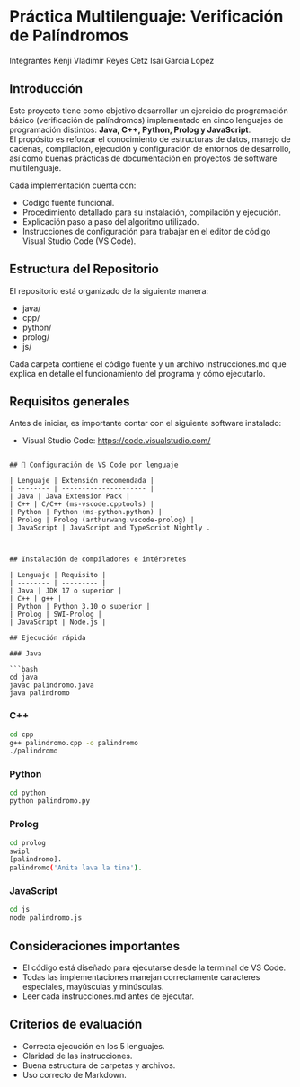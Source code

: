 # Práctica Multilenguaje: Verificación de Palíndromos
Integrantes
Kenji Vladimir Reyes Cetz
Isai Garcia Lopez

## Introducción

Este proyecto tiene como objetivo desarrollar un ejercicio de programación básico (verificación de palíndromos) implementado en cinco lenguajes de programación distintos: **Java, C++, Python, Prolog y JavaScript**.  
El propósito es reforzar el conocimiento de estructuras de datos, manejo de cadenas, compilación, ejecución y configuración de entornos de desarrollo, así como buenas prácticas de documentación en proyectos de software multilenguaje.

Cada implementación cuenta con:

- Código fuente funcional.
- Procedimiento detallado para su instalación, compilación y ejecución.
- Explicación paso a paso del algoritmo utilizado.
- Instrucciones de configuración para trabajar en el editor de código Visual Studio Code (VS Code).

## Estructura del Repositorio

El repositorio está organizado de la siguiente manera:

- java/
- cpp/
- python/
- prolog/
- js/

Cada carpeta contiene el código fuente y un archivo instrucciones.md que explica en detalle el funcionamiento del programa y cómo ejecutarlo.

## Requisitos generales

Antes de iniciar, es importante contar con el siguiente software instalado:

- Visual Studio Code: https://code.visualstudio.com/


```

## 🔌 Configuración de VS Code por lenguaje

| Lenguaje | Extensión recomendada |
| -------- | --------------------- |
| Java | Java Extension Pack |
| C++ | C/C++ (ms-vscode.cpptools) |
| Python | Python (ms-python.python) |
| Prolog | Prolog (arthurwang.vscode-prolog) |
| JavaScript | JavaScript and TypeScript Nightly .



## Instalación de compiladores e intérpretes

| Lenguaje | Requisito |
| -------- | --------- |
| Java | JDK 17 o superior |
| C++ | g++ |
| Python | Python 3.10 o superior |
| Prolog | SWI-Prolog |
| JavaScript | Node.js |

## Ejecución rápida

### Java

```bash
cd java
javac palindromo.java
java palindromo
```

### C++

```bash
cd cpp
g++ palindromo.cpp -o palindromo
./palindromo
```

### Python

```bash
cd python
python palindromo.py
```

### Prolog

```bash
cd prolog
swipl
[palindromo].
palindromo('Anita lava la tina').
```

### JavaScript

```bash
cd js
node palindromo.js
```

## Consideraciones importantes

- El código está diseñado para ejecutarse desde la terminal de VS Code.
- Todas las implementaciones manejan correctamente caracteres especiales, mayúsculas y minúsculas.
- Leer cada instrucciones.md antes de ejecutar.

## Criterios de evaluación

- Correcta ejecución en los 5 lenguajes.
- Claridad de las instrucciones.
- Buena estructura de carpetas y archivos.
- Uso correcto de Markdown.

